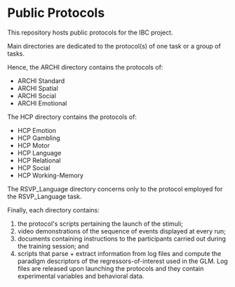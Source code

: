 # Public Protocols
This repository hosts public protocols for the IBC project.  

Main directories are dedicated to the protocol(s) of one task or a group of tasks.  

Hence, the ARCHI directory contains the protocols of:  
* ARCHI Standard  
* ARCHI Spatial  
* ARCHI Social    
* ARCHI Emotional    

The HCP directory contains the protocols of:  
* HCP Emotion  
* HCP Gambling    
* HCP Motor  
* HCP Language    
* HCP Relational    
* HCP Social   
* HCP Working-Memory    

The RSVP\_Language directory concerns only to the protocol employed for the RSVP\_Language task.  

Finally, each directory contains:  
1. the protocol's scripts pertaining the launch of the stimuli;  
2. video demonstrations of the sequence of events displayed at every run;  
3. documents containing instructions to the participants carried out during the training session; and  
4. scripts that parse + extract information from log files and compute the paradigm descriptors of the regressors-of-interest used in the GLM. Log files are released upon launching the protocols and they contain experimental variables and behavioral data.
